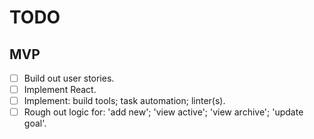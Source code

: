 # TODO

## MVP
- [ ] Build out user stories.
- [ ] Implement React.
- [ ] Implement: build tools; task automation; linter(s).
- [ ] Rough out logic for: 'add new'; 'view active'; 'view archive'; 'update goal'.
